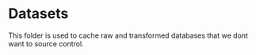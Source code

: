 # Datasets

This folder is used to cache raw and transformed databases that we dont want to source control.

